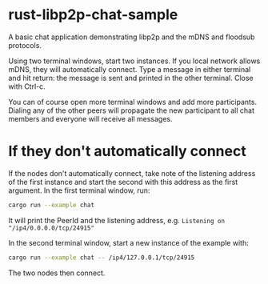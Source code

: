 # rust-libp2p-chat-sample

A basic chat application demonstrating libp2p and the mDNS and floodsub protocols.

Using two terminal windows, start two instances. If you local network allows mDNS,
they will automatically connect. Type a message in either terminal and hit return: the
message is sent and printed in the other terminal. Close with Ctrl-c.

You can of course open more terminal windows and add more participants.
Dialing any of the other peers will propagate the new participant to all
chat members and everyone will receive all messages.

# If they don't automatically connect

If the nodes don't automatically connect, take note of the listening address of the first
instance and start the second with this address as the first argument. In the first terminal
window, run:

```sh
cargo run --example chat
```

It will print the PeerId and the listening address, e.g. `Listening on
"/ip4/0.0.0.0/tcp/24915"`

In the second terminal window, start a new instance of the example with:

```sh
cargo run --example chat -- /ip4/127.0.0.1/tcp/24915
```

The two nodes then connect.
